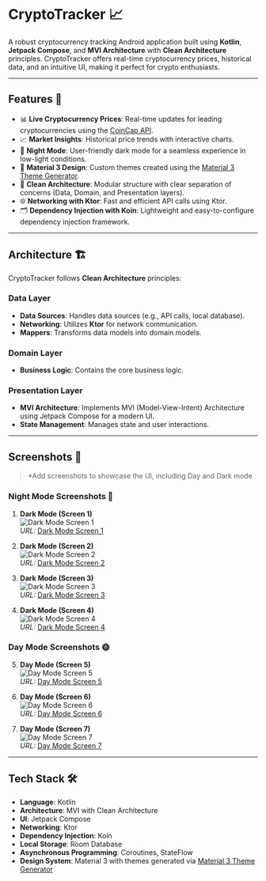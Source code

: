 # CryptoTracker 📈

A robust cryptocurrency tracking Android application built using **Kotlin**, **Jetpack Compose**, and **MVI Architecture** with **Clean Architecture** principles. CryptoTracker offers real-time cryptocurrency prices, historical data, and an intuitive UI, making it perfect for crypto enthusiasts.

---

## Features 🚀

- 📊 **Live Cryptocurrency Prices**: Real-time updates for leading cryptocurrencies using the [CoinCap API](https://docs.coincap.io/).
- 📈 **Market Insights**: Historical price trends with interactive charts.
- 🌙 **Night Mode**: User-friendly dark mode for a seamless experience in low-light conditions.
- 🎨 **Material 3 Design**: Custom themes created using the [Material 3 Theme Generator](https://material-foundation.github.io/material-theme-builder/).
- 🔄 **Clean Architecture**: Modular structure with clear separation of concerns (Data, Domain, and Presentation layers).
- 🌐 **Networking with Ktor**: Fast and efficient API calls using Ktor.
- 🗂️ **Dependency Injection with Koin**: Lightweight and easy-to-configure dependency injection framework.

---

## Architecture 🏗️

CryptoTracker follows **Clean Architecture** principles:

### Data Layer
- **Data Sources**: Handles data sources (e.g., API calls, local database).
- **Networking**: Utilizes **Ktor** for network communication.
- **Mappers**: Transforms data models into domain models.

### Domain Layer
- **Business Logic**: Contains the core business logic.

### Presentation Layer
- **MVI Architecture**: Implements MVI (Model-View-Intent) Architecture using Jetpack Compose for a modern UI.
- **State Management**: Manages state and user interactions.

---



## Screenshots 📸
> *Add screenshots to showcase the UI, including Day and Dark mode

### Night Mode Screenshots 🌙
1. **Dark Mode (Screen 1)**  
   ![Dark Mode Screen 1](https://github.com/kyodgorbek/CryptoTracker/blob/master/assets/images/1screen.png?raw=true)  
   *URL:* [Dark Mode Screen 1](https://github.com/kyodgorbek/CryptoTracker/blob/master/assets/images/1screen.png?raw=true)

2. **Dark Mode (Screen 2)**  
   ![Dark Mode Screen 2](https://github.com/kyodgorbek/CryptoTracker/blob/master/assets/images/2screen.png?raw=true)  
   *URL:* [Dark Mode Screen 2](https://github.com/kyodgorbek/CryptoTracker/blob/master/assets/images/2screen.png?raw=true)

3. **Dark Mode (Screen 3)**  
   ![Dark Mode Screen 3](https://github.com/kyodgorbek/CryptoTracker/blob/master/assets/images/3screen.png?raw=true)  
   *URL:* [Dark Mode Screen 3](https://github.com/kyodgorbek/CryptoTracker/blob/master/assets/images/3screen.png?raw=true)

4. **Dark Mode (Screen 4)**  
   ![Dark Mode Screen 4](https://github.com/kyodgorbek/CryptoTracker/blob/master/assets/images/4screen.png?raw=true)  
   *URL:* [Dark Mode Screen 4](https://github.com/kyodgorbek/CryptoTracker/blob/master/assets/images/4screen.png?raw=true)

### Day Mode Screenshots 🌞
5. **Day Mode (Screen 5)**  
   ![Day Mode Screen 5](https://github.com/kyodgorbek/CryptoTracker/blob/master/assets/images/5screen.png?raw=true)  
   *URL:* [Day Mode Screen 5](https://github.com/kyodgorbek/CryptoTracker/blob/master/assets/images/5screen.png?raw=true)

6. **Day Mode (Screen 6)**  
   ![Day Mode Screen 6](https://github.com/kyodgorbek/CryptoTracker/blob/master/assets/images/6screen.png?raw=true)  
   *URL:* [Day Mode Screen 6](https://github.com/kyodgorbek/CryptoTracker/blob/master/assets/images/6screen.png?raw=true)

7. **Day Mode (Screen 7)**  
   ![Day Mode Screen 7](https://github.com/kyodgorbek/CryptoTracker/blob/master/assets/images/7screen.png?raw=true)  
   *URL:* [Day Mode Screen 7](https://github.com/kyodgorbek/CryptoTracker/blob/master/assets/images/7screen.png?raw=true)

> 


---

## Tech Stack 🛠️

- **Language**: Kotlin
- **Architecture**: MVI with Clean Architecture
- **UI**: Jetpack Compose
- **Networking**: Ktor
- **Dependency Injection**: Koin
- **Local Storage**: Room Database
- **Asynchronous Programming**: Coroutines, StateFlow
- **Design System**: Material 3 with themes generated via [Material 3 Theme Generator](https://material-foundation.github.io/material-theme-builder/)


